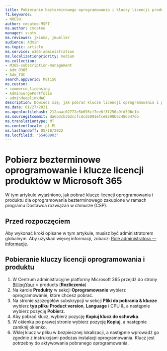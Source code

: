 ```yaml
---
title: Pobieranie bezterminowego oprogramowania i kluczy licencji produktów zakupionych za pośrednictwem programu Dostawca rozwiązań w chmurze (CSP)
f1.keywords:
- NOCSH
author: cmcatee-MSFT
ms.author: cmcatee
manager: scotv
ms.reviewer: jkinma, jmueller
audience: Admin
ms.topic: article
ms.service: o365-administration
ms.localizationpriority: medium
ms.collection:
- M365-subscription-management
- Adm_O365
- Adm_TOC
search.appverid: MET150
ms.custom:
- commerce_licensing
- AdminSurgePortfolio
- admindeeplinkMAC
description: Dowiedz się, jak pobrać klucze licencji oprogramowania i produktu dla oprogramowania bezterminowego zakupione za pośrednictwem programu Dostawca rozwiązań w chmurze (CSP).
ms.date: 01/27/2021
ms.openlocfilehash: 212aaac02772e5b695cf7ee6f3f256a9fd596c1b
ms.sourcegitcommit: da6b3cb3b2ccfcdcd5091efce8290b6c486547db
ms.translationtype: MT
ms.contentlocale: pl-PL
ms.lasthandoff: 05/18/2022
ms.locfileid: "65468903"
---
```

# <a name="download-perpetual-software-and-product-license-keys-in-microsoft-365"></a>Pobierz bezterminowe oprogramowanie i klucze licencji produktów w Microsoft 365

W tym artykule wyjaśniono, jak pobrać klucze licencji oprogramowania i produktu dla oprogramowania bezterminowego zakupione w ramach programu Dostawca rozwiązań w chmurze (CSP).

## <a name="before-you-begin"></a>Przed rozpoczęciem

Aby wykonać kroki opisane w tym artykule, musisz być administratorem globalnym. Aby uzyskać więcej informacji, zobacz: [Role administratora — informacje](../add-users/about-admin-roles.md).

## <a name="download-software-and-product-license-keys"></a>Pobieranie kluczy licencji oprogramowania i produktu

1. W Centrum administracyjne platformy Microsoft 365 przejdź do strony <a href="https://go.microsoft.com/fwlink/p/?linkid=842054" target="_blank">BillingYour</a> >  products (**Rozliczenia**)
2. Na karcie **Produkty** w sekcji **Oprogramowanie** wybierz oprogramowanie, które chcesz pobrać.
3. Na stronie szczegółów subskrypcji w sekcji **Pliki do pobrania & klucze** wybierz **typ pliku** **Product version**, **Language** i CPU &, a następnie wybierz pozycję **Pobierz**.
4. Aby pobrać klucz, wybierz pozycję **Kopiuj klucz do schowka**.
5. W okienku po prawej stronie wybierz pozycję **Kopiuj**, a następnie zamknij okienko.
6. Wklej klucz w pliku w bezpiecznej lokalizacji, a następnie wprowadź go zgodnie z instrukcjami podczas instalacji oprogramowania. Klucz jest potrzebny do aktywowania pobranego oprogramowania.
